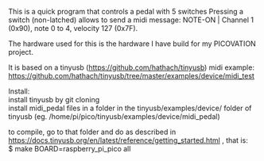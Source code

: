 This is a quick program that controls a pedal with 5 switches
Pressing a switch (non-latched) allows to send a midi message: NOTE-ON | Channel 1 (0x90), note 0 to 4, velocity 127 (0x7F).   

The hardware used for this is the hardware I have build for my PICOVATION project.   

It is based on a tinyusb (https://github.com/hathach/tinyusb) midi example: https://github.com/hathach/tinyusb/tree/master/examples/device/midi_test   

Install:   
install tinyusb by git cloning  
install midi_pedal files in a folder in the tinyusb/examples/device/ folder of tinyusb (eg. /home/pi/pico/tinyusb/examples/device/midi_pedal)  

to compile, go to that folder and do as described in https://docs.tinyusb.org/en/latest/reference/getting_started.html , that is:   
$ make BOARD=raspberry_pi_pico all

